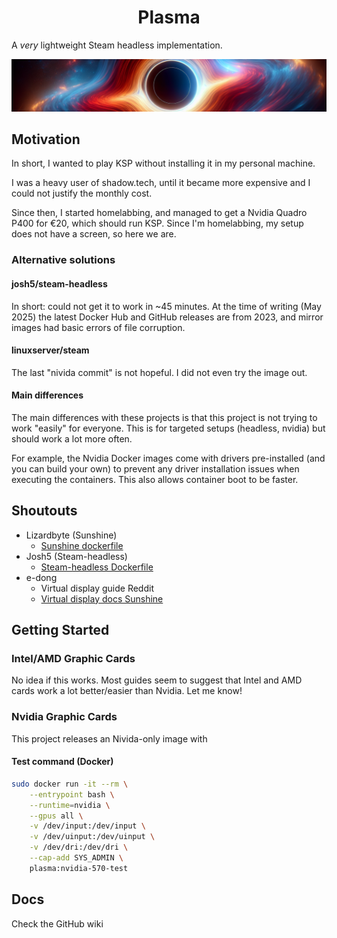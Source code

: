 <h1 align="center">Plasma</h1>

A _very_ lightweight Steam headless implementation.

<img alt="Plasma black hole image" src="docs/banner.png"/>

## Motivation
In short, I wanted to play KSP without installing it in my personal machine.

I was a heavy user of shadow.tech, until it became more expensive and I could not
justify the monthly cost.

Since then, I started homelabbing, and managed to get a Nvidia Quadro P400 for €20, which should run KSP.
Since I'm homelabbing, my setup does not have a screen, so here we are.

### Alternative solutions
#### josh5/steam-headless
In short: could not get it to work in ~45 minutes. At the time of writing (May 2025) the latest Docker Hub
and GitHub releases are from 2023, and mirror images had basic errors of file corruption.

#### linuxserver/steam
The last "nivida commit" is not hopeful. I did not even try the image out.

#### Main differences

The main differences with these projects is that this project is not trying
to work "easily" for everyone. This is for targeted setups (headless, nvidia)
but should work a lot more often.

For example, the Nvidia Docker images come with drivers pre-installed (and you
can build your own) to prevent any driver installation issues when executing
the containers. This also allows container boot to be faster.

## Shoutouts
- Lizardbyte (Sunshine)
	- [Sunshine dockerfile](https://github.com/LizardByte/Sunshine/blob/c6f36474ba9b492eea2a60930ca7304ea96176af/docker/debian-bookworm.dockerfile)
- Josh5 (Steam-headless)
	- [Steam-headless Dockerfile](https://github.com/Steam-Headless/docker-steam-headless/blob/14c770bce61db99c56592760c73c2ba454dab648/Dockerfile.debian#L1)
- e-dong
	- Virtual display guide Reddit
	- [Virtual display docs Sunshine](https://app.lizardbyte.dev/2023-09-14-remote-ssh-headless-sunshine-setup/?lng=en-US#virtual-display-setup)


## Getting Started

### Intel/AMD Graphic Cards
No idea if this works. Most guides seem to suggest that Intel and AMD
cards work a lot better/easier than Nvidia. Let me know!

### Nvidia Graphic Cards
This project releases an Nivida-only image with 

#### Test command (Docker)
```sh
sudo docker run -it --rm \
	--entrypoint bash \
	--runtime=nvidia \
	--gpus all \
	-v /dev/input:/dev/input \
	-v /dev/uinput:/dev/uinput \
	-v /dev/dri:/dev/dri \
	--cap-add SYS_ADMIN \
	plasma:nvidia-570-test
```

## Docs

Check the GitHub wiki

